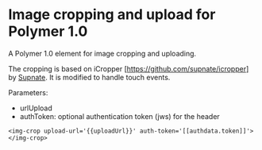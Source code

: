 # Image cropping and upload for Polymer 1.0

A Polymer 1.0 element for image cropping and uploading.

The cropping is based on iCropper [https://github.com/supnate/icropper] by [Supnate](https://github.com/supnate). It is modified to handle touch events.


Parameters:
- urlUpload
- authToken: optional authentication token (jws) for the header 

`<img-crop upload-url='{{uploadUrl}}' auth-token='[[authdata.token]]'></img-crop>`

